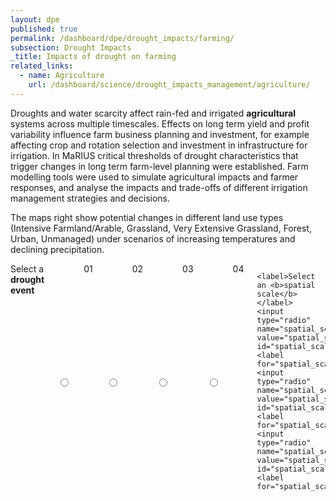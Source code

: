 ```yaml
---
layout: dpe
published: true
permalink: /dashboard/dpe/drought_impacts/farming/
subsection: Drought Impacts
_title: Impacts of drought on farming
related_links:
  - name: Agriculture
    url: /dashboard/science/drought_impacts_management/agriculture/
---
```


Droughts and water scarcity affect rain-fed and irrigated **agricultural** systems across multiple timescales.  Effects on long term yield and profit variability influence farm business planning and investment, for example affecting crop and rotation selection and investment in infrastructure for irrigation. In MaRIUS critical thresholds of drought characteristics that trigger changes in long term farm-level planning were established. Farm modelling tools were used to simulate agricultural impacts and farmer responses, and analyse the impacts and trade-offs of different irrigation management strategies and decisions.

The maps right show potential changes in different land use types (Intensive Farmland/Arable, Grassland, Very Extensive Grassland, Forest, Urban, Unmanaged) under scenarios of increasing temperatures and declining precipitation.

<div class="large-6 medium-6 columns">
	<label>Select a <b>drought event</b></label>
	<input type="radio" name="drought_event" value="drought_event_01" id="drought_event_01"><label for="drought_event_01">01</label>
	<input type="radio" name="drought_event" value="drought_event_02" id="drought_event_02"><label for="drought_event_02">02</label>
	<input type="radio" name="drought_event" value="drought_event_03" id="drought_event_03"><label for="drought_event_03">03</label>
	<input type="radio" name="drought_event" value="drought_event_04" id="drought_event_04"><label for="drought_event_04">04</label>

	<label>Select an <b>spatial scale</b></label>
	<input type="radio" name="spatial_scale" value="spatial_scale_thames" id="spatial_scale_thames"><label for="spatial_scale_thames">Thames</label>
	<input type="radio" name="spatial_scale" value="spatial_scale_severn" id="spatial_scale_severn"><label for="spatial_scale_severn">Severn</label>
	<input type="radio" name="spatial_scale" value="spatial_scale_england" id="spatial_scale_england"><label for="spatial_scale_england">England</label>
